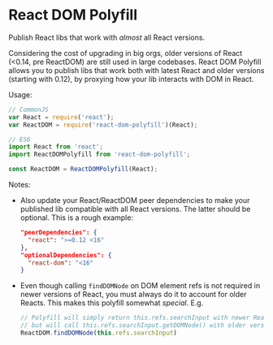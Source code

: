 # React DOM Polyfill

Publish React libs that work with *almost* all React versions.

Considering the cost of upgrading in big orgs, older versions of React (<0.14, pre ReactDOM) are still used in large codebases. React DOM Polyfill allows you to publish libs that work both with latest React and older versions (starting with 0.12), by proxying how your lib interacts with DOM in React.

Usage:
```js
// CommonJS
var React = require('react');
var ReactDOM = require('react-dom-polyfill')(React);

// ES6
import React from 'react';
import ReactDOMPolyfill from 'react-dom-polyfill';

const ReactDOM = ReactDOMPolyfill(React);
```

Notes:
- Also update your React/ReactDOM peer dependencies to make your published lib compatible with all React versions. The latter should be optional. This is a rough example:

  ```json
  "peerDependencies": {
    "react": ">=0.12 <16"
  },
  "optionalDependencies": {
    "react-dom": "<16"
  }
  ```
- Even though calling `findDOMNode` on DOM element refs is not required in newer versions of React, you must always do it to account for older Reacts. This makes this polyfill somewhat *special*. E.g.

  ```js
  // Polyfill will simply return this.refs.searchInput with newer React versions,
  // but will call this.refs.searchInput.getDOMNode() with older versions
  ReactDOM.findDOMNode(this.refs.searchInput)
  ```
